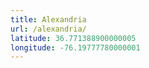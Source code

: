 ```yaml
---
title: Alexandria
url: /alexandria/
latitude: 36.771388900000005
longitude: -76.19777780000001
---
```

